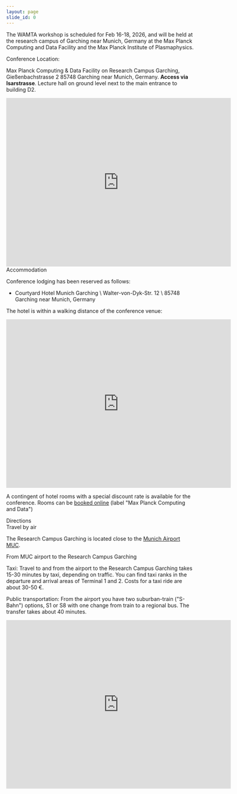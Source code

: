 ```yaml
---
layout: page
slide_id: 0
---
```


<div class="container">
<div class="row mt-xs-0 mt-sm-0 mt-md-1 mt-lg-2 mt-xl-3 mb-xs-2 mb-sm-2">
<div class="col text-muted" markdown="1">

The WAMTA workshop is scheduled for Feb 16-18, 2026, and will be held at the research campus of Garching near Munich, Germany at the Max Planck Computing and Data Facility and the Max Planck Institute of Plasmaphysics.

<div class="text-info" >Conference Location:</div>

Max Planck Computing & Data Facility on Research Campus Garching, Gießenbachstrasse 2 85748 Garching near Munich, Germany. **Access via Isarstrasse**. Lecture hall on ground level next to the main entrance to building D2.

<center>
<iframe src="https://www.google.com/maps/embed?pb=!1m14!1m12!1m3!1d2656.0467391520706!2d11.670239579345685!3d48.263475070338934!2m3!1f0!2f0!3f0!3m2!1i1024!2i768!4f13.1!5e0!3m2!1sde!2sde!4v1748253917441!5m2!1sde!2sde" width="600" height="450" style="border:0;" allowfullscreen="" loading="lazy" referrerpolicy="no-referrer-when-downgrade"></iframe>
</center>


<div class="text-info">Accommodation</div>

Conference lodging has been reserved as follows:

* Courtyard Hotel Munich Garching \\
  Walter-von-Dyk-Str. 12 \\
  85748 Garching near Munich, Germany

The hotel is within a walking distance of the conference venue:

<center>
<iframe src="https://www.google.com/maps/embed?pb=!1m22!1m8!1m3!1d2656.0113610421668!2d11.6702446!3d48.2641559!3m2!1i1024!2i768!4f13.1!4m11!3e2!4m5!1s0x479e72ecc714f465%3A0x485458f494eb2e9e!2sCourtyard%20Munich%20Garching%2C%20Walther-Von-Dyck%20Str.%2012%2C%2085748%20Garching%20bei%20M%C3%BCnchen!3m2!1d48.264917!2d11.6725093!4m3!3m2!1d48.2633036!2d11.6738007!5e0!3m2!1sde!2sde!4v1748256889287!5m2!1sde!2sde" width="600" height="450" style="border:0;" allowfullscreen="" loading="lazy" referrerpolicy="no-referrer-when-downgrade"></iframe>
</center>

A contingent of hotel rooms with a special discount rate is available for the conference. Rooms can be [booked online](https://www.marriott.com/de/event-reservations/reservation-link.mi?id=1729679418731&key=GRP&guestreslink2=true) (label "Max Planck Computing and Data")

<div class="text-info">Directions</div>

<div class="text-info">Travel by air</div>

The Research Campus Garching is located close to the [Munich Airport MUC](https://www.munich-airport.com/).

<div class="text-info">From MUC airport to the Research Campus Garching</div>

Taxi:
Travel to and from the airport to the Research Campus Garching takes 15-30 minutes by taxi, depending on traffic. You can find taxi ranks in the departure and arrival areas of Terminal 1 and 2. Costs for a taxi ride are about 30-50 €. 

Public transportation:
From the airport you have two suburban-train ("S-Bahn") options, S1 or S8 with one change from train to a regional bus. The transfer takes about 40 minutes. 
<iframe src="https://www.google.com/maps/embed?pb=!1m28!1m12!1m3!1d84922.37966777722!2d11.587622902177696!3d48.30622928224784!2m3!1f0!2f0!3f0!3m2!1i1024!2i768!4f13.1!4m13!3e3!4m5!1s0x479e135923da6d45%3A0xe3c57a853a56cf4b!2sFlughafen%20M%C3%BCnchen%20(MUC)%2C%20Nordallee%2C%20M%C3%BCnchen-Flughafen!3m2!1d48.3539867!2d11.7883625!4m5!1s0x479e72ecc714f465%3A0x485458f494eb2e9e!2sCourtyard%20Munich%20Garching%2C%20Walther-Von-Dyck%20Str.%2012%2C%2085748%20Garching%20bei%20M%C3%BCnchen!3m2!1d48.264917!2d11.6725093!5e0!3m2!1sen!2sde!4v1736933229090!5m2!1sen!2sde" width="600" height="450" style="border:0;" allowfullscreen="" loading="lazy" referrerpolicy="no-referrer-when-downgrade"></iframe>

</div>

</div>
